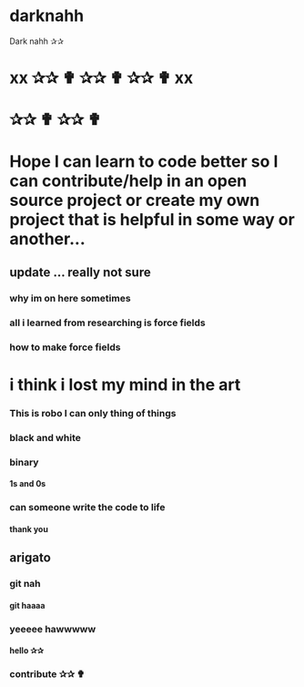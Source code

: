 # darknahh
Dark nahh ✰✰ 
# xx ✰✰ ✟ ✰✰ ✟ ✰✰ ✟ xx
# ✰✰ ✟ ✰✰ ✟ 
# Hope I can learn to code better so I can contribute/help in an open source project or create my own project that is helpful in some way or another... 
## update ... really not sure 
### why im on here sometimes 
### all i learned from researching is force fields 
### how to make force fields 
# i think i lost my mind in the art 
### This is robo I can only thing of things 
### black and white 
### binary 
#### 1s and 0s 
### can someone write the code to life 
#### thank you 
## arigato 
### git nah 
#### git haaaa
### yeeeee hawwwww
#### hello ✰✰ 
### contribute ✰✰ ✟ 